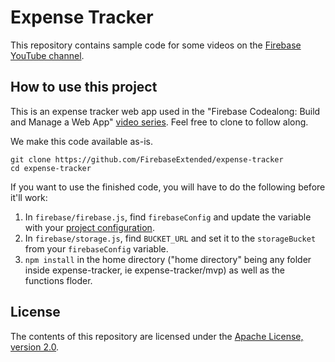 # Expense Tracker

This repository contains sample code for some videos on the [Firebase
YouTube channel](https://www.youtube.com/c/firebase).

## How to use this project

This is an expense tracker web app used in the "Firebase Codealong: Build and Manage a Web App" [video series](https://www.youtube.com/playlist?list=PLl-K7zZEsYLlfMZ9isO6Hfnyw040N3uT5). Feel free to clone to follow along.

We make this code available as-is.


``` shell
git clone https://github.com/FirebaseExtended/expense-tracker
cd expense-tracker
```

If you want to use the finished code, you will have to do the following before it'll work:
1. In `firebase/firebase.js`, find `firebaseConfig` and update the variable with your [project configuration](https://firebase.google.com/docs/web/setup). 
2. In `firebase/storage.js`, find `BUCKET_URL` and set it to the `storageBucket` from your `firebaseConfig` variable.
3. `npm install` in the home directory ("home directory" being any folder inside expense-tracker, ie expense-tracker/mvp) as well as the functions floder.

## License

The contents of this repository are licensed under the
[Apache License, version 2.0](http://www.apache.org/licenses/LICENSE-2.0).
